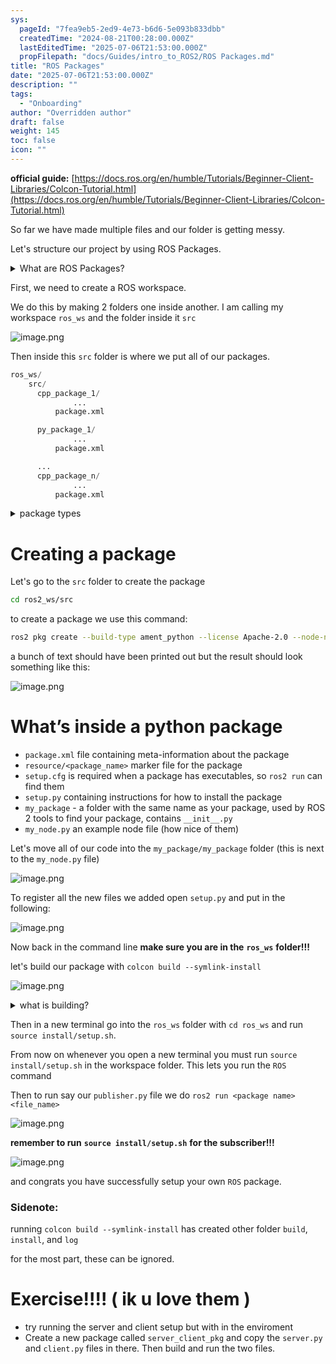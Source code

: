 ```yaml
---
sys:
  pageId: "7fea9eb5-2ed9-4e73-b6d6-5e093b833dbb"
  createdTime: "2024-08-21T00:28:00.000Z"
  lastEditedTime: "2025-07-06T21:53:00.000Z"
  propFilepath: "docs/Guides/intro_to_ROS2/ROS Packages.md"
title: "ROS Packages"
date: "2025-07-06T21:53:00.000Z"
description: ""
tags:
  - "Onboarding"
author: "Overridden author"
draft: false
weight: 145
toc: false
icon: ""
---
```


**official guide:** [https://docs.ros.org/en/humble/Tutorials/Beginner-Client-Libraries/Colcon-Tutorial.html](https://docs.ros.org/en/humble/Tutorials/Beginner-Client-Libraries/Colcon-Tutorial.html)

So far we have made multiple files and our folder is getting messy.

Let's structure our project by using ROS Packages.

<details>
      <summary>What are ROS Packages?</summary>
      ROS Packages are, as the name implies, packages of code that are highly sharable between ROS developers.
  </details>

First, we need to create a ROS workspace.

We do this by making 2 folders one inside another. I am calling my workspace `ros_ws` and the folder inside it `src`

![image.png](https://prod-files-secure.s3.us-west-2.amazonaws.com/d518164a-d88e-44d1-a4ee-3adb3bd8bce0/70706947-fd18-4537-a67b-e12946812d31/image.png?X-Amz-Algorithm=AWS4-HMAC-SHA256&X-Amz-Content-Sha256=UNSIGNED-PAYLOAD&X-Amz-Credential=ASIAZI2LB466XR4VLWUC%2F20250805%2Fus-west-2%2Fs3%2Faws4_request&X-Amz-Date=20250805T004756Z&X-Amz-Expires=3600&X-Amz-Security-Token=IQoJb3JpZ2luX2VjEBcaCXVzLXdlc3QtMiJIMEYCIQCVucCk5o5boAFuRms4KFqKPp9I08FoejPuc6tYpNptlgIhAJ0Wq0JC3j9ypEeLpgUfzcKii3BNjmsDc3u44Cr%2FE1Q1Kv8DCFAQABoMNjM3NDIzMTgzODA1IgwybKTmJk1zSFlI878q3ANN1gB2PMhV1Fs5j%2B9eFRy79d7JUI3YzFa1zPyKsSFwDNGGpilQGJknUWrG2SDoDs%2B693gh1vC8Oq0ZYmPBWq0WT1Gn9%2FLhRlGCT9HayjuMCzcUMzBRXIlBc%2F5WA9VBnvdwpBbvw%2BUq2kmPw30sJNvBdsl1QypEPZVQxtqtkIo7Dn%2F%2Fqjdr2Gg3nY%2Byb6Rc5N6Jt407OffE3LLcknQM4154BEjx6T5FuFL0ijb9btrDAyKQYEif4KdrycKcjNG1BHu3gGtY8XObNhFTFjtKBZqb6i9hJekpF3X0MMuLrriPgGKvP1ycVA7S%2B8%2BmnenjDfrTJiPBfIf6JEHP0sT4ZYjov%2B74MY1uEBY2eGTZ63CeCRuu2bvdsAZ1gzT%2FrhvwDEVI88HaDlIeKTQtPh2KTjwyaUJ%2BVSS%2Bn5jHNK7AJSv6axxfBX%2BIkHw3QokgBuo2QE8aCB11KyZ3puOiZ%2BzB568ehWmiwKczU5vevH6LsqVdQ0LuBzv89pwxURrmBa%2BtwkZ5uxUlT%2B3e9Ul9q6fgc69E%2FP6osiKv%2FHaI2Ze06rCyO%2BzUJepoi1uSfQr5aMzYbhFQ0Nk61WiJPvVKep%2BYBegpb5U8eQUCn0udhz%2BRG1HSwi4tNhHI4WgrbaS7UTD588TEBjqkAboakpGoS44efkxHlzQfJDkNtXWQ4S1AXdZTmdc0pMcnUWQYAURV%2BiTcXHU2tWyS7V8KtIGRzoY%2BpKUQtLynHVUKS8JDxTmXZ1fA2yLAdtg8x2%2F7z2ZDCx%2B5tI%2BvH00GdD8MhQEZFc9mITHTOB6w7pqDQ4XepAZbc3mDlVLQ3btom%2BHsaaQeAa0eNQKHZgRkZepIbW3nE8xROch35383t67bEzsf&X-Amz-Signature=5a1e1276f0aa89702088edceb62988ee1c0965ee784fa17d2f8a07a026c2f979&X-Amz-SignedHeaders=host&x-amz-checksum-mode=ENABLED&x-id=GetObject)

Then inside this `src` folder is where we put all of our packages.

```python
ros_ws/
    src/
      cpp_package_1/
		      ...
          package.xml

      py_package_1/
		      ...
          package.xml

      ...
      cpp_package_n/
		      ...
          package.xml

```

<details>

<summary>package types</summary>

packages can be either `C++` or python.

the intern file structure is different for each but for this guide we will stick to creating python packages

</details>

# Creating a package

Let's go to the `src` folder to create the package

```bash
cd ros2_ws/src
```

to create a package we use this command:

```bash
ros2 pkg create --build-type ament_python --license Apache-2.0 --node-name my_node my_package
```

a bunch of text should have been printed out but the result should look something like this:

![image.png](https://prod-files-secure.s3.us-west-2.amazonaws.com/d518164a-d88e-44d1-a4ee-3adb3bd8bce0/e6cf1e3f-8512-4a3e-b131-079f800bf3e8/image.png?X-Amz-Algorithm=AWS4-HMAC-SHA256&X-Amz-Content-Sha256=UNSIGNED-PAYLOAD&X-Amz-Credential=ASIAZI2LB466XR4VLWUC%2F20250805%2Fus-west-2%2Fs3%2Faws4_request&X-Amz-Date=20250805T004757Z&X-Amz-Expires=3600&X-Amz-Security-Token=IQoJb3JpZ2luX2VjEBcaCXVzLXdlc3QtMiJIMEYCIQCVucCk5o5boAFuRms4KFqKPp9I08FoejPuc6tYpNptlgIhAJ0Wq0JC3j9ypEeLpgUfzcKii3BNjmsDc3u44Cr%2FE1Q1Kv8DCFAQABoMNjM3NDIzMTgzODA1IgwybKTmJk1zSFlI878q3ANN1gB2PMhV1Fs5j%2B9eFRy79d7JUI3YzFa1zPyKsSFwDNGGpilQGJknUWrG2SDoDs%2B693gh1vC8Oq0ZYmPBWq0WT1Gn9%2FLhRlGCT9HayjuMCzcUMzBRXIlBc%2F5WA9VBnvdwpBbvw%2BUq2kmPw30sJNvBdsl1QypEPZVQxtqtkIo7Dn%2F%2Fqjdr2Gg3nY%2Byb6Rc5N6Jt407OffE3LLcknQM4154BEjx6T5FuFL0ijb9btrDAyKQYEif4KdrycKcjNG1BHu3gGtY8XObNhFTFjtKBZqb6i9hJekpF3X0MMuLrriPgGKvP1ycVA7S%2B8%2BmnenjDfrTJiPBfIf6JEHP0sT4ZYjov%2B74MY1uEBY2eGTZ63CeCRuu2bvdsAZ1gzT%2FrhvwDEVI88HaDlIeKTQtPh2KTjwyaUJ%2BVSS%2Bn5jHNK7AJSv6axxfBX%2BIkHw3QokgBuo2QE8aCB11KyZ3puOiZ%2BzB568ehWmiwKczU5vevH6LsqVdQ0LuBzv89pwxURrmBa%2BtwkZ5uxUlT%2B3e9Ul9q6fgc69E%2FP6osiKv%2FHaI2Ze06rCyO%2BzUJepoi1uSfQr5aMzYbhFQ0Nk61WiJPvVKep%2BYBegpb5U8eQUCn0udhz%2BRG1HSwi4tNhHI4WgrbaS7UTD588TEBjqkAboakpGoS44efkxHlzQfJDkNtXWQ4S1AXdZTmdc0pMcnUWQYAURV%2BiTcXHU2tWyS7V8KtIGRzoY%2BpKUQtLynHVUKS8JDxTmXZ1fA2yLAdtg8x2%2F7z2ZDCx%2B5tI%2BvH00GdD8MhQEZFc9mITHTOB6w7pqDQ4XepAZbc3mDlVLQ3btom%2BHsaaQeAa0eNQKHZgRkZepIbW3nE8xROch35383t67bEzsf&X-Amz-Signature=2e7ac87427f32690b84725e6d138a7cc56fde1a860f7bd8b4b7cb8f79b0f0fa9&X-Amz-SignedHeaders=host&x-amz-checksum-mode=ENABLED&x-id=GetObject)

# What’s inside a python package

- `package.xml` file containing meta-information about the package
- `resource/<package_name>` marker file for the package
- `setup.cfg` is required when a package has executables, so `ros2 run` can find them
- `setup.py` containing instructions for how to install the package
- `my_package` - a folder with the same name as your package, used by ROS 2 tools to find your package, contains `__init__.py`
- `my_node.py` an example node file (how nice of them)

Let's move all of our code into the `my_package/my_package` folder (this is next to the `my_node.py` file)

![image.png](https://prod-files-secure.s3.us-west-2.amazonaws.com/d518164a-d88e-44d1-a4ee-3adb3bd8bce0/9ce58f11-0da9-4d3e-b86d-506a9685d378/image.png?X-Amz-Algorithm=AWS4-HMAC-SHA256&X-Amz-Content-Sha256=UNSIGNED-PAYLOAD&X-Amz-Credential=ASIAZI2LB466XR4VLWUC%2F20250805%2Fus-west-2%2Fs3%2Faws4_request&X-Amz-Date=20250805T004757Z&X-Amz-Expires=3600&X-Amz-Security-Token=IQoJb3JpZ2luX2VjEBcaCXVzLXdlc3QtMiJIMEYCIQCVucCk5o5boAFuRms4KFqKPp9I08FoejPuc6tYpNptlgIhAJ0Wq0JC3j9ypEeLpgUfzcKii3BNjmsDc3u44Cr%2FE1Q1Kv8DCFAQABoMNjM3NDIzMTgzODA1IgwybKTmJk1zSFlI878q3ANN1gB2PMhV1Fs5j%2B9eFRy79d7JUI3YzFa1zPyKsSFwDNGGpilQGJknUWrG2SDoDs%2B693gh1vC8Oq0ZYmPBWq0WT1Gn9%2FLhRlGCT9HayjuMCzcUMzBRXIlBc%2F5WA9VBnvdwpBbvw%2BUq2kmPw30sJNvBdsl1QypEPZVQxtqtkIo7Dn%2F%2Fqjdr2Gg3nY%2Byb6Rc5N6Jt407OffE3LLcknQM4154BEjx6T5FuFL0ijb9btrDAyKQYEif4KdrycKcjNG1BHu3gGtY8XObNhFTFjtKBZqb6i9hJekpF3X0MMuLrriPgGKvP1ycVA7S%2B8%2BmnenjDfrTJiPBfIf6JEHP0sT4ZYjov%2B74MY1uEBY2eGTZ63CeCRuu2bvdsAZ1gzT%2FrhvwDEVI88HaDlIeKTQtPh2KTjwyaUJ%2BVSS%2Bn5jHNK7AJSv6axxfBX%2BIkHw3QokgBuo2QE8aCB11KyZ3puOiZ%2BzB568ehWmiwKczU5vevH6LsqVdQ0LuBzv89pwxURrmBa%2BtwkZ5uxUlT%2B3e9Ul9q6fgc69E%2FP6osiKv%2FHaI2Ze06rCyO%2BzUJepoi1uSfQr5aMzYbhFQ0Nk61WiJPvVKep%2BYBegpb5U8eQUCn0udhz%2BRG1HSwi4tNhHI4WgrbaS7UTD588TEBjqkAboakpGoS44efkxHlzQfJDkNtXWQ4S1AXdZTmdc0pMcnUWQYAURV%2BiTcXHU2tWyS7V8KtIGRzoY%2BpKUQtLynHVUKS8JDxTmXZ1fA2yLAdtg8x2%2F7z2ZDCx%2B5tI%2BvH00GdD8MhQEZFc9mITHTOB6w7pqDQ4XepAZbc3mDlVLQ3btom%2BHsaaQeAa0eNQKHZgRkZepIbW3nE8xROch35383t67bEzsf&X-Amz-Signature=14e49c0e658047d7135fbd4bec3e079f29add1180f0009555b31a0cffab28b8c&X-Amz-SignedHeaders=host&x-amz-checksum-mode=ENABLED&x-id=GetObject)

To register all the new files we added open `setup.py` and put in the following:

![image.png](https://prod-files-secure.s3.us-west-2.amazonaws.com/d518164a-d88e-44d1-a4ee-3adb3bd8bce0/1cd7c262-4cae-4496-9d75-c178537d24a2/image.png?X-Amz-Algorithm=AWS4-HMAC-SHA256&X-Amz-Content-Sha256=UNSIGNED-PAYLOAD&X-Amz-Credential=ASIAZI2LB466XR4VLWUC%2F20250805%2Fus-west-2%2Fs3%2Faws4_request&X-Amz-Date=20250805T004757Z&X-Amz-Expires=3600&X-Amz-Security-Token=IQoJb3JpZ2luX2VjEBcaCXVzLXdlc3QtMiJIMEYCIQCVucCk5o5boAFuRms4KFqKPp9I08FoejPuc6tYpNptlgIhAJ0Wq0JC3j9ypEeLpgUfzcKii3BNjmsDc3u44Cr%2FE1Q1Kv8DCFAQABoMNjM3NDIzMTgzODA1IgwybKTmJk1zSFlI878q3ANN1gB2PMhV1Fs5j%2B9eFRy79d7JUI3YzFa1zPyKsSFwDNGGpilQGJknUWrG2SDoDs%2B693gh1vC8Oq0ZYmPBWq0WT1Gn9%2FLhRlGCT9HayjuMCzcUMzBRXIlBc%2F5WA9VBnvdwpBbvw%2BUq2kmPw30sJNvBdsl1QypEPZVQxtqtkIo7Dn%2F%2Fqjdr2Gg3nY%2Byb6Rc5N6Jt407OffE3LLcknQM4154BEjx6T5FuFL0ijb9btrDAyKQYEif4KdrycKcjNG1BHu3gGtY8XObNhFTFjtKBZqb6i9hJekpF3X0MMuLrriPgGKvP1ycVA7S%2B8%2BmnenjDfrTJiPBfIf6JEHP0sT4ZYjov%2B74MY1uEBY2eGTZ63CeCRuu2bvdsAZ1gzT%2FrhvwDEVI88HaDlIeKTQtPh2KTjwyaUJ%2BVSS%2Bn5jHNK7AJSv6axxfBX%2BIkHw3QokgBuo2QE8aCB11KyZ3puOiZ%2BzB568ehWmiwKczU5vevH6LsqVdQ0LuBzv89pwxURrmBa%2BtwkZ5uxUlT%2B3e9Ul9q6fgc69E%2FP6osiKv%2FHaI2Ze06rCyO%2BzUJepoi1uSfQr5aMzYbhFQ0Nk61WiJPvVKep%2BYBegpb5U8eQUCn0udhz%2BRG1HSwi4tNhHI4WgrbaS7UTD588TEBjqkAboakpGoS44efkxHlzQfJDkNtXWQ4S1AXdZTmdc0pMcnUWQYAURV%2BiTcXHU2tWyS7V8KtIGRzoY%2BpKUQtLynHVUKS8JDxTmXZ1fA2yLAdtg8x2%2F7z2ZDCx%2B5tI%2BvH00GdD8MhQEZFc9mITHTOB6w7pqDQ4XepAZbc3mDlVLQ3btom%2BHsaaQeAa0eNQKHZgRkZepIbW3nE8xROch35383t67bEzsf&X-Amz-Signature=5b1a28b8b976b4ef069ee9a94ded8cbead5c200f56a9b51d3716645427ba6d33&X-Amz-SignedHeaders=host&x-amz-checksum-mode=ENABLED&x-id=GetObject)

Now back in the command line **make sure you are in the** **`ros_ws`** **folder!!!**

let's build our package with `colcon build --symlink-install`

![image.png](https://prod-files-secure.s3.us-west-2.amazonaws.com/d518164a-d88e-44d1-a4ee-3adb3bd8bce0/2f2a0d27-b173-48fd-b189-5f5c0ce65619/image.png?X-Amz-Algorithm=AWS4-HMAC-SHA256&X-Amz-Content-Sha256=UNSIGNED-PAYLOAD&X-Amz-Credential=ASIAZI2LB466XR4VLWUC%2F20250805%2Fus-west-2%2Fs3%2Faws4_request&X-Amz-Date=20250805T004757Z&X-Amz-Expires=3600&X-Amz-Security-Token=IQoJb3JpZ2luX2VjEBcaCXVzLXdlc3QtMiJIMEYCIQCVucCk5o5boAFuRms4KFqKPp9I08FoejPuc6tYpNptlgIhAJ0Wq0JC3j9ypEeLpgUfzcKii3BNjmsDc3u44Cr%2FE1Q1Kv8DCFAQABoMNjM3NDIzMTgzODA1IgwybKTmJk1zSFlI878q3ANN1gB2PMhV1Fs5j%2B9eFRy79d7JUI3YzFa1zPyKsSFwDNGGpilQGJknUWrG2SDoDs%2B693gh1vC8Oq0ZYmPBWq0WT1Gn9%2FLhRlGCT9HayjuMCzcUMzBRXIlBc%2F5WA9VBnvdwpBbvw%2BUq2kmPw30sJNvBdsl1QypEPZVQxtqtkIo7Dn%2F%2Fqjdr2Gg3nY%2Byb6Rc5N6Jt407OffE3LLcknQM4154BEjx6T5FuFL0ijb9btrDAyKQYEif4KdrycKcjNG1BHu3gGtY8XObNhFTFjtKBZqb6i9hJekpF3X0MMuLrriPgGKvP1ycVA7S%2B8%2BmnenjDfrTJiPBfIf6JEHP0sT4ZYjov%2B74MY1uEBY2eGTZ63CeCRuu2bvdsAZ1gzT%2FrhvwDEVI88HaDlIeKTQtPh2KTjwyaUJ%2BVSS%2Bn5jHNK7AJSv6axxfBX%2BIkHw3QokgBuo2QE8aCB11KyZ3puOiZ%2BzB568ehWmiwKczU5vevH6LsqVdQ0LuBzv89pwxURrmBa%2BtwkZ5uxUlT%2B3e9Ul9q6fgc69E%2FP6osiKv%2FHaI2Ze06rCyO%2BzUJepoi1uSfQr5aMzYbhFQ0Nk61WiJPvVKep%2BYBegpb5U8eQUCn0udhz%2BRG1HSwi4tNhHI4WgrbaS7UTD588TEBjqkAboakpGoS44efkxHlzQfJDkNtXWQ4S1AXdZTmdc0pMcnUWQYAURV%2BiTcXHU2tWyS7V8KtIGRzoY%2BpKUQtLynHVUKS8JDxTmXZ1fA2yLAdtg8x2%2F7z2ZDCx%2B5tI%2BvH00GdD8MhQEZFc9mITHTOB6w7pqDQ4XepAZbc3mDlVLQ3btom%2BHsaaQeAa0eNQKHZgRkZepIbW3nE8xROch35383t67bEzsf&X-Amz-Signature=49d88f4244950b34b734208ab22f958cc3f1d62319798895b3cb60a6b4338417&X-Amz-SignedHeaders=host&x-amz-checksum-mode=ENABLED&x-id=GetObject)

<details>

<summary>what is building?</summary>

if you are a CS major at Rose-Hulman you will learn the answer to this in CSSE132

but TLDR; is it combines all the code files into one program that can be run easily 

</details>

Then in a new terminal go into the `ros_ws` folder with `cd ros_ws` and run `source install/setup.sh`. 

From now on whenever you open a new terminal you must run `source install/setup.sh` in the workspace folder. This lets you run the `ROS` command

Then to run say our `publisher.py` file we do `ros2 run <package name> <file_name>`

![image.png](https://prod-files-secure.s3.us-west-2.amazonaws.com/d518164a-d88e-44d1-a4ee-3adb3bd8bce0/4f4b1219-3a44-4632-aa0a-ce3471699f59/image.png?X-Amz-Algorithm=AWS4-HMAC-SHA256&X-Amz-Content-Sha256=UNSIGNED-PAYLOAD&X-Amz-Credential=ASIAZI2LB466XR4VLWUC%2F20250805%2Fus-west-2%2Fs3%2Faws4_request&X-Amz-Date=20250805T004757Z&X-Amz-Expires=3600&X-Amz-Security-Token=IQoJb3JpZ2luX2VjEBcaCXVzLXdlc3QtMiJIMEYCIQCVucCk5o5boAFuRms4KFqKPp9I08FoejPuc6tYpNptlgIhAJ0Wq0JC3j9ypEeLpgUfzcKii3BNjmsDc3u44Cr%2FE1Q1Kv8DCFAQABoMNjM3NDIzMTgzODA1IgwybKTmJk1zSFlI878q3ANN1gB2PMhV1Fs5j%2B9eFRy79d7JUI3YzFa1zPyKsSFwDNGGpilQGJknUWrG2SDoDs%2B693gh1vC8Oq0ZYmPBWq0WT1Gn9%2FLhRlGCT9HayjuMCzcUMzBRXIlBc%2F5WA9VBnvdwpBbvw%2BUq2kmPw30sJNvBdsl1QypEPZVQxtqtkIo7Dn%2F%2Fqjdr2Gg3nY%2Byb6Rc5N6Jt407OffE3LLcknQM4154BEjx6T5FuFL0ijb9btrDAyKQYEif4KdrycKcjNG1BHu3gGtY8XObNhFTFjtKBZqb6i9hJekpF3X0MMuLrriPgGKvP1ycVA7S%2B8%2BmnenjDfrTJiPBfIf6JEHP0sT4ZYjov%2B74MY1uEBY2eGTZ63CeCRuu2bvdsAZ1gzT%2FrhvwDEVI88HaDlIeKTQtPh2KTjwyaUJ%2BVSS%2Bn5jHNK7AJSv6axxfBX%2BIkHw3QokgBuo2QE8aCB11KyZ3puOiZ%2BzB568ehWmiwKczU5vevH6LsqVdQ0LuBzv89pwxURrmBa%2BtwkZ5uxUlT%2B3e9Ul9q6fgc69E%2FP6osiKv%2FHaI2Ze06rCyO%2BzUJepoi1uSfQr5aMzYbhFQ0Nk61WiJPvVKep%2BYBegpb5U8eQUCn0udhz%2BRG1HSwi4tNhHI4WgrbaS7UTD588TEBjqkAboakpGoS44efkxHlzQfJDkNtXWQ4S1AXdZTmdc0pMcnUWQYAURV%2BiTcXHU2tWyS7V8KtIGRzoY%2BpKUQtLynHVUKS8JDxTmXZ1fA2yLAdtg8x2%2F7z2ZDCx%2B5tI%2BvH00GdD8MhQEZFc9mITHTOB6w7pqDQ4XepAZbc3mDlVLQ3btom%2BHsaaQeAa0eNQKHZgRkZepIbW3nE8xROch35383t67bEzsf&X-Amz-Signature=271362e49c1a9da9b5d45438af49c1b1efedf270007a0703820e8cf11de2d201&X-Amz-SignedHeaders=host&x-amz-checksum-mode=ENABLED&x-id=GetObject)

**remember to run** **`source install/setup.sh`** **for the subscriber!!!**

![image.png](https://prod-files-secure.s3.us-west-2.amazonaws.com/d518164a-d88e-44d1-a4ee-3adb3bd8bce0/02121119-dad4-49ec-8356-c956108b4243/image.png?X-Amz-Algorithm=AWS4-HMAC-SHA256&X-Amz-Content-Sha256=UNSIGNED-PAYLOAD&X-Amz-Credential=ASIAZI2LB466XR4VLWUC%2F20250805%2Fus-west-2%2Fs3%2Faws4_request&X-Amz-Date=20250805T004757Z&X-Amz-Expires=3600&X-Amz-Security-Token=IQoJb3JpZ2luX2VjEBcaCXVzLXdlc3QtMiJIMEYCIQCVucCk5o5boAFuRms4KFqKPp9I08FoejPuc6tYpNptlgIhAJ0Wq0JC3j9ypEeLpgUfzcKii3BNjmsDc3u44Cr%2FE1Q1Kv8DCFAQABoMNjM3NDIzMTgzODA1IgwybKTmJk1zSFlI878q3ANN1gB2PMhV1Fs5j%2B9eFRy79d7JUI3YzFa1zPyKsSFwDNGGpilQGJknUWrG2SDoDs%2B693gh1vC8Oq0ZYmPBWq0WT1Gn9%2FLhRlGCT9HayjuMCzcUMzBRXIlBc%2F5WA9VBnvdwpBbvw%2BUq2kmPw30sJNvBdsl1QypEPZVQxtqtkIo7Dn%2F%2Fqjdr2Gg3nY%2Byb6Rc5N6Jt407OffE3LLcknQM4154BEjx6T5FuFL0ijb9btrDAyKQYEif4KdrycKcjNG1BHu3gGtY8XObNhFTFjtKBZqb6i9hJekpF3X0MMuLrriPgGKvP1ycVA7S%2B8%2BmnenjDfrTJiPBfIf6JEHP0sT4ZYjov%2B74MY1uEBY2eGTZ63CeCRuu2bvdsAZ1gzT%2FrhvwDEVI88HaDlIeKTQtPh2KTjwyaUJ%2BVSS%2Bn5jHNK7AJSv6axxfBX%2BIkHw3QokgBuo2QE8aCB11KyZ3puOiZ%2BzB568ehWmiwKczU5vevH6LsqVdQ0LuBzv89pwxURrmBa%2BtwkZ5uxUlT%2B3e9Ul9q6fgc69E%2FP6osiKv%2FHaI2Ze06rCyO%2BzUJepoi1uSfQr5aMzYbhFQ0Nk61WiJPvVKep%2BYBegpb5U8eQUCn0udhz%2BRG1HSwi4tNhHI4WgrbaS7UTD588TEBjqkAboakpGoS44efkxHlzQfJDkNtXWQ4S1AXdZTmdc0pMcnUWQYAURV%2BiTcXHU2tWyS7V8KtIGRzoY%2BpKUQtLynHVUKS8JDxTmXZ1fA2yLAdtg8x2%2F7z2ZDCx%2B5tI%2BvH00GdD8MhQEZFc9mITHTOB6w7pqDQ4XepAZbc3mDlVLQ3btom%2BHsaaQeAa0eNQKHZgRkZepIbW3nE8xROch35383t67bEzsf&X-Amz-Signature=d7a5432fab1b7377cee6b6da3f166bd7329039d9246fe93b21ab68fd57f774df&X-Amz-SignedHeaders=host&x-amz-checksum-mode=ENABLED&x-id=GetObject)

and congrats you have successfully setup your own `ROS` package.

### Sidenote:

running `colcon build --symlink-install` has created other folder `build`, `install`, and `log`

for the most part, these can be ignored.

# Exercise!!!! ( ik u love them )

- try running the server and client setup but with in the enviroment
- Create a new package called `server_client_pkg` and copy the `server.py` and `client.py` files in there. Then build and run the two files.
